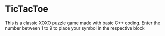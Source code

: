 # TicTacToe
This is a classic XOXO puzzle game made with basic C++ coding.
Enter the number between 1 to 9 to place your symbol in the respective block
